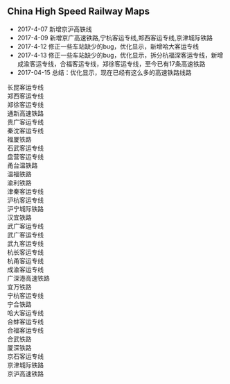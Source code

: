 ## China High Speed Railway Maps
* 2017-4-07 新增京沪高铁线
* 2017-4-09 新增京广高速铁路,宁杭客运专线,郑西客运专线,京津城际铁路
* 2017-4-12 修正一些车站缺少的bug，优化显示，新增哈大客运专线
* 2017-4-13 修正一些车站缺少的bug，优化显示，拆分杭福深客运专线，新增成渝客运专线，合福客运专线，郑徐客运专线，至今已有17条高速铁路
* 2017-04-15 总结：优化显示，现在已经有这么多的高速铁路线路

<pre>
长昆客运专线
郑西客运专线
郑徐客运专线
通新高速铁路
贵广客运专线
秦沈客运专线
福厦铁路
石武客运专线
盘营客运专线
甬台温铁路
温福铁路
渝利铁路
津秦客运专线
沪杭客运专线
沪宁城际铁路
汉宜铁路
武广客运专线
武广客运专线
武九客运专线
杭长客运专线
杭甬客运专线
成渝客运专线
广深港高速铁路
宜万铁路
宁杭客运专线
宁合铁路
哈大客运专线
合蚌客运专线
合福客运专线
合武铁路
厦深铁路
京石客运专线
京津城际铁路
京沪高速铁路
</pre>
